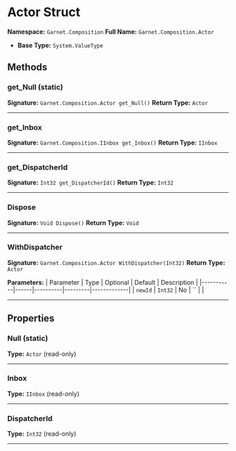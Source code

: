 # Actor Struct

**Namespace:** `Garnet.Composition`
**Full Name:** `Garnet.Composition.Actor`
- **Base Type:** `System.ValueType`

## Methods

### get_Null (static)

**Signature:** `Garnet.Composition.Actor get_Null()`
**Return Type:** `Actor`

---

### get_Inbox

**Signature:** `Garnet.Composition.IInbox get_Inbox()`
**Return Type:** `IInbox`

---

### get_DispatcherId

**Signature:** `Int32 get_DispatcherId()`
**Return Type:** `Int32`

---

### Dispose

**Signature:** `Void Dispose()`
**Return Type:** `Void`

---

### WithDispatcher

**Signature:** `Garnet.Composition.Actor WithDispatcher(Int32)`
**Return Type:** `Actor`

**Parameters:**
| Parameter | Type | Optional | Default | Description |
|-----------|------|----------|---------|-------------|
| `newId` | `Int32` | No | `` |  |

---

## Properties

### Null (static)

**Type:** `Actor` (read-only)

---

### Inbox

**Type:** `IInbox` (read-only)

---

### DispatcherId

**Type:** `Int32` (read-only)

---